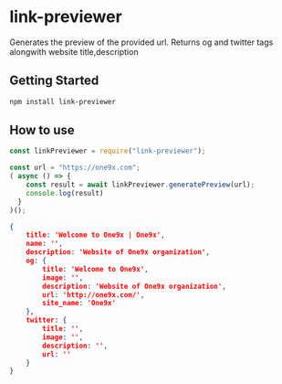 # link-previewer
Generates the preview of the provided url. Returns og and twitter tags alongwith website title,description

## Getting Started

```bash
npm install link-previewer
```

## How to use


```js
const linkPreviewer = require("link-previewer");

const url = "https://one9x.com";
( async () => {
    const result = await linkPreviewer.generatePreview(url);
    console.log(result)
  }
)();
```

```JSON
{
    title: 'Welcome to One9x | One9x',
    name: '',
    description: 'Website of One9x organization',
    og: {
        title: 'Welcome to One9x',
        image: '',
        description: 'Website of One9x organization',
        url: 'http://one9x.com/',
        site_name: 'One9x'
    },
    twitter: {
        title: '',
        image: '',
        description: '',
        url: ''
    }
}
```



